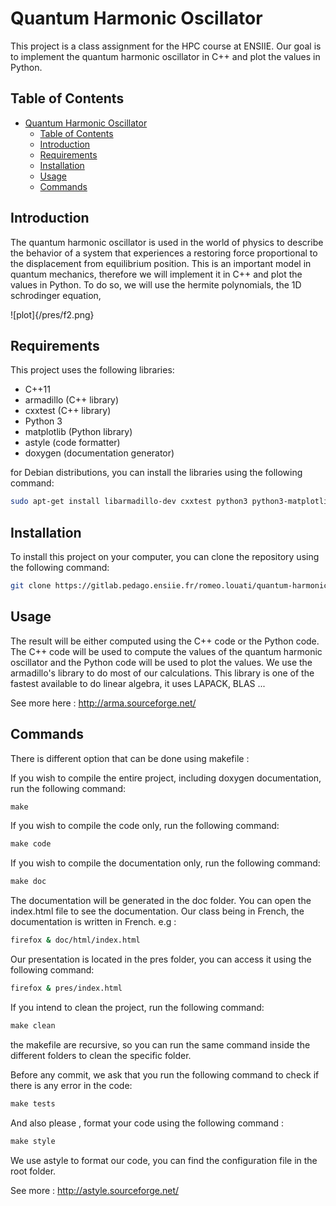 # Quantum Harmonic Oscillator

This project is a class assignment for the HPC course at ENSIIE. Our goal is to implement the quantum harmonic oscillator in C++ and plot the values in Python.

## Table of Contents

- [Quantum Harmonic Oscillator](#quantum-harmonic-oscillator)
  - [Table of Contents](#table-of-contents)
  - [Introduction](#introduction)
  - [Requirements](#requirements)
  - [Installation](#installation)
  - [Usage](#usage)
  - [Commands](#commands)

## Introduction

The quantum harmonic oscillator is used in the world of physics to describe the behavior of a system that experiences a restoring force proportional to the displacement from equilibrium position.
This is an important model in quantum mechanics, therefore we will implement it in C++ and plot the values in Python. 
To do so, we will use the hermite polynomials, the 1D schrodinger equation, 

![plot]{/pres/f2.png}

## Requirements

This project uses the following libraries:
- C++11
- armadillo (C++ library)
- cxxtest (C++ library)
- Python 3
- matplotlib (Python library)
- astyle (code formatter)
- doxygen (documentation generator)

for Debian distributions, you can install the libraries using the following command:

```sh
sudo apt-get install libarmadillo-dev cxxtest python3 python3-matplotlib build-essential astyle doxygen
```

## Installation

To install this project on your computer, you can clone the repository using the following command:

```sh
git clone https://gitlab.pedago.ensiie.fr/romeo.louati/quantum-harmonic-oscillator.git 
```

## Usage

The result will be either computed using the C++ code or the Python code. The C++ code will be used to compute the values of the quantum harmonic oscillator and the Python code will be used to plot the values.
We use the armadillo's library to do most of our calculations. This library is one of the fastest available to do linear algebra, it uses LAPACK, BLAS ...

See more here : http://arma.sourceforge.net/

## Commands

There is different option that can be done using makefile : 

If you wish to compile the entire project, including doxygen documentation, run the following command:
```makefile
make 
```

If you wish to compile the code only, run the following command:

```makefile
make code
```

If you wish to compile the documentation only, run the following command:
```makefile
make doc
```

The documentation will be generated in the doc folder. You can open the index.html file to see the documentation. Our class being in French, the documentation is written in French. e.g : 
```sh 
firefox & doc/html/index.html
```

Our presentation is located in the pres folder, you can access it using the following command:
```sh
firefox & pres/index.html
```

If you intend to clean the project, run the following command:
```makefile
make clean
```
the makefile are recursive, so you can run the same command inside the different folders to clean the specific folder.

Before any commit, we ask that you run the following command to check if there is any error in the code:
```makefile
make tests
```

And also please , format your code using the following command :

```makefile
make style 
```
We use astyle to format our code, you can find the configuration file in the root folder.

See more : http://astyle.sourceforge.net/

